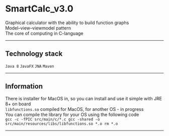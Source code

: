 # SmartCalc_v3.0
Graphical calculator with the ability to build function graphs  
Model–view–viewmodel pattern  
The core of computing in C-language
_____
## Technology stack
``Java 8`` ``JavaFX`` ``JNA`` ``Maven``
____
## Information

There is installer for MacOS in, so you can install and use it simple with JRE 8+ on board  
``libfunctions.so`` compiled for MacOS, for another OS - in progress  
You can compile the library for your OS using the following code   
  ``gcc -c -fPIC src/main/c/*.c
	gcc -shared -o src/main/resources/libs/libfunctions.so *.o
	rm *.o``  
____




